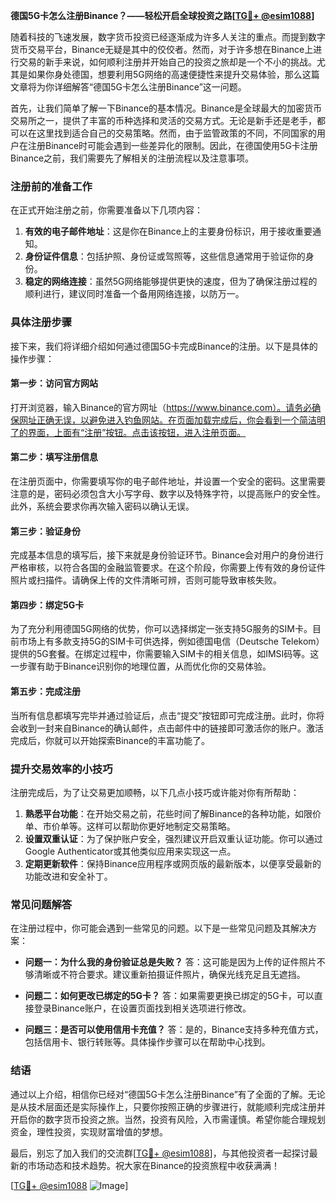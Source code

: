 **德国5G卡怎么注册Binance？——轻松开启全球投资之路[[TG💪+ @esim1088](https://t.me/s/esim1088)]**

随着科技的飞速发展，数字货币投资已经逐渐成为许多人关注的重点。而提到数字货币交易平台，Binance无疑是其中的佼佼者。然而，对于许多想在Binance上进行交易的新手来说，如何顺利注册并开始自己的投资之旅却是一个不小的挑战。尤其是如果你身处德国，想要利用5G网络的高速便捷性来提升交易体验，那么这篇文章将为你详细解答“德国5G卡怎么注册Binance”这一问题。

首先，让我们简单了解一下Binance的基本情况。Binance是全球最大的加密货币交易所之一，提供了丰富的币种选择和灵活的交易方式。无论是新手还是老手，都可以在这里找到适合自己的交易策略。然而，由于监管政策的不同，不同国家的用户在注册Binance时可能会遇到一些差异化的限制。因此，在德国使用5G卡注册Binance之前，我们需要先了解相关的注册流程以及注意事项。

### 注册前的准备工作

在正式开始注册之前，你需要准备以下几项内容：

1. **有效的电子邮件地址**：这是你在Binance上的主要身份标识，用于接收重要通知。
2. **身份证件信息**：包括护照、身份证或驾照等，这些信息通常用于验证你的身份。
3. **稳定的网络连接**：虽然5G网络能够提供更快的速度，但为了确保注册过程的顺利进行，建议同时准备一个备用网络连接，以防万一。

### 具体注册步骤

接下来，我们将详细介绍如何通过德国5G卡完成Binance的注册。以下是具体的操作步骤：

#### 第一步：访问官方网站

打开浏览器，输入Binance的官方网址（https://www.binance.com）。请务必确保网址正确无误，以避免进入钓鱼网站。在页面加载完成后，你会看到一个简洁明了的界面，上面有“注册”按钮。点击该按钮，进入注册页面。

#### 第二步：填写注册信息

在注册页面中，你需要填写你的电子邮件地址，并设置一个安全的密码。这里需要注意的是，密码必须包含大小写字母、数字以及特殊字符，以提高账户的安全性。此外，系统会要求你再次输入密码以确认无误。

#### 第三步：验证身份

完成基本信息的填写后，接下来就是身份验证环节。Binance会对用户的身份进行严格审核，以符合各国的金融监管要求。在这个阶段，你需要上传有效的身份证件照片或扫描件。请确保上传的文件清晰可辨，否则可能导致审核失败。

#### 第四步：绑定5G卡

为了充分利用德国5G网络的优势，你可以选择绑定一张支持5G服务的SIM卡。目前市场上有多款支持5G的SIM卡可供选择，例如德国电信（Deutsche Telekom）提供的5G套餐。在绑定过程中，你需要输入SIM卡的相关信息，如IMSI码等。这一步骤有助于Binance识别你的地理位置，从而优化你的交易体验。

#### 第五步：完成注册

当所有信息都填写完毕并通过验证后，点击“提交”按钮即可完成注册。此时，你将会收到一封来自Binance的确认邮件，点击邮件中的链接即可激活你的账户。激活完成后，你就可以开始探索Binance的丰富功能了。

### 提升交易效率的小技巧

注册完成后，为了让交易更加顺畅，以下几点小技巧或许能对你有所帮助：

1. **熟悉平台功能**：在开始交易之前，花些时间了解Binance的各种功能，如限价单、市价单等。这样可以帮助你更好地制定交易策略。
2. **设置双重认证**：为了保护账户安全，强烈建议开启双重认证功能。你可以通过Google Authenticator或其他类似应用来实现这一点。
3. **定期更新软件**：保持Binance应用程序或网页版的最新版本，以便享受最新的功能改进和安全补丁。

### 常见问题解答

在注册过程中，你可能会遇到一些常见的问题。以下是一些常见问题及其解决方案：

- **问题一：为什么我的身份验证总是失败？**
  答：这可能是因为上传的证件照片不够清晰或不符合要求。建议重新拍摄证件照片，确保光线充足且无遮挡。

- **问题二：如何更改已绑定的5G卡？**
  答：如果需要更换已绑定的5G卡，可以直接登录Binance账户，在设置页面找到相关选项进行修改。

- **问题三：是否可以使用信用卡充值？**
  答：是的，Binance支持多种充值方式，包括信用卡、银行转账等。具体操作步骤可以在帮助中心找到。

### 结语

通过以上介绍，相信你已经对“德国5G卡怎么注册Binance”有了全面的了解。无论是从技术层面还是实际操作上，只要你按照正确的步骤进行，就能顺利完成注册并开启你的数字货币投资之旅。当然，投资有风险，入市需谨慎。希望你能合理规划资金，理性投资，实现财富增值的梦想。

最后，别忘了加入我们的交流群[[TG💪+ @esim1088](https://t.me/s/esim1088)]，与其他投资者一起探讨最新的市场动态和技术趋势。祝大家在Binance的投资旅程中收获满满！

[[TG💪+ @esim1088](https://t.me/s/esim1088) ![Image](https://i.postimg.cc/4NQfJmqS/Snipaste-2025-05-13-00-14-12.png)]